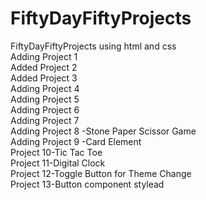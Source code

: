 # FiftyDayFiftyProjects
FiftyDayFiftyProjects using html and css
</br>
Adding Project 1 
</br>
Added Project 2 
</br>
Added Project 3
</br>
Adding Project 4
</br>
Adding Project 5
</br>
Adding Project 6
</br>
Adding Project 7
</br>
Adding Project 8 -Stone Paper Scissor Game
</br>
Adding Project 9 -Card Element 
</br>
Project 10-Tic Tac Toe
</br>
Project 11-Digital Clock
</br>
Project 12-Toggle Button for Theme Change
</br>
Project 13-Button component stylead 
</br>
